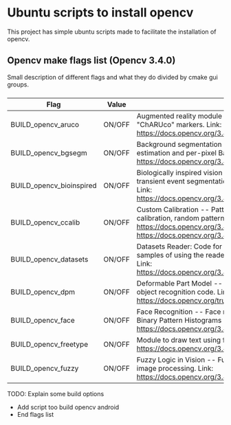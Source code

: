 # Ubuntu scripts to install opencv

This project has simple ubuntu scripts made to facilitate the installation of opencv. 

## Opencv make flags list (Opencv 3.4.0)

Small description of different flags and what they do divided by cmake gui groups.

### 
| Flag | Value | Description |
| ------ | ------ | ------ |
| BUILD_opencv_aruco | ON/OFF | Augmented reality module Augmented module that works with ArUco and "ChARUco" markers. Link: https://docs.opencv.org/3.4.0/d5/dae/tutorial_aruco_detection.html |
| BUILD_opencv_bgsegm | ON/OFF  | Background segmentation algorithm combining statistical background image estimation and per-pixel Bayesian segmentation. Link: https://docs.opencv.org/3.4.0/df/d5d/namespacecv_1_1bgsegm.html|
| BUILD_opencv_bioinspired | ON/OFF | Biologically inspired vision model: minimize noise and luminance variance, transient event segmentation, high dynamic range tone mapping methods. Link: https://docs.opencv.org/3.4.0/df/dee/tutorial_table_of_content_retina.html
| BUILD_opencv_ccalib |  ON/OFF |  Custom Calibration -- Patterns for 3D reconstruction, omnidirectional camera calibration, random pattern calibration and multi-camera calibration. Links: https://docs.opencv.org/3.4.0/d2/d1c/tutorial_multi_camera_main.html and https://docs.opencv.org/3.4.0/dd/d12/tutorial_omnidir_calib_main.html| 
| BUILD_opencv_datasets |  ON/OFF | Datasets Reader: Code for reading existing computer vision databases and samples of using the readers to train, test and run using that dataset's data. Link: https://docs.opencv.org/3.4.0/d9/d2e/classcv_1_1datasets_1_1Dataset.html |
| BUILD_opencv_dpm | ON/OFF | Deformable Part Model -- Felzenszwalb's Cascade with deformable parts object recognition code. Link: https://docs.opencv.org/trunk/df/dba/classcv_1_1dpm_1_1DPMDetector.html|
| BUILD_opencv_face |  ON/OFF | Face Recognition -- Face recognition techniques: Eigen, Fisher and Local Binary Pattern Histograms LBPH methods. Link: https://docs.opencv.org/3.4.0/d5/d47/tutorial_table_of_content_facemark.html| 
| BUILD_opencv_freetype |  ON/OFF | Module to draw text using freetype and harfbuzz. Link: https://docs.opencv.org/3.4.0/db/d33/namespacecv_1_1freetype.html|
| BUILD_opencv_fuzzy | ON/OFF |  Fuzzy Logic in Vision -- Fuzzy logic image transform and inverse; Fuzzy image processing. Link: https://docs.opencv.org/3.4.0/d7/d36/tutorial_fuzzy.html|


TODO: Explain some build options
- Add script too build opencv android
- End flags list
      



